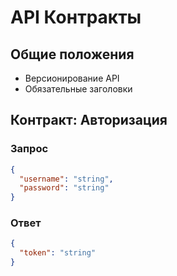 # API Контракты

## Общие положения
- Версионирование API
- Обязательные заголовки

## Контракт: Авторизация
### Запрос
```json
{
  "username": "string",
  "password": "string"
}
```
### Ответ
```json
{
  "token": "string"
}
```
